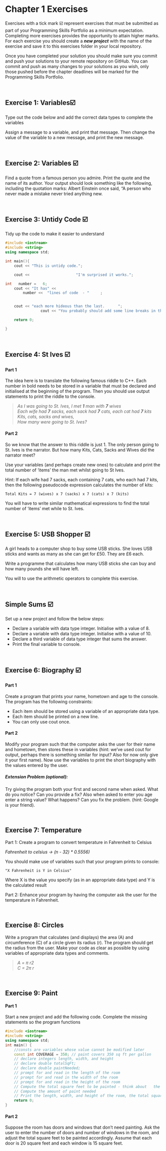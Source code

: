 # Chapter 1 Exercises

Exercises with a tick mark :ballot_box_with_check: represent exercises that must be submitted as part of your Programming Skills Portfolio as a minimum expectation. Completing more exercises provides the opportunity to attain higher marks. For each exercise you should create a _**new project**_ with the name of the exercise and save it to this exercises folder in your local repository.

Once you have completed your solution you should make sure you commit and push your solutions to your remote repository on GitHub. You can commit and push as many changes to your solutions as you wish, only those pushed before the chapter deadlines will be marked for the Programming Skills Portfolio.  


&nbsp;

## Exercise 1: Variables:ballot_box_with_check:

Type out the code below and add the correct data types to complete the variables

Assign a message to a variable, and print that message.
Then change the value of the variable to a new message, and print the new
message.

&nbsp;
&nbsp;
&nbsp;
## Exercise 2: Variables :ballot_box_with_check:

Find a quote from a famous person you admire. Print the quote and the name of its author. 
Your output should look something like the following, including the quotation marks:
Albert Einstein once said, “A person who never made a mistake never tried anything new.


&nbsp;
&nbsp;
&nbsp;
## Exercise 3: Untidy Code :ballot_box_with_check:

Tidy up the code to make it easier to understand

```C++
#include <iostream>
#include <string>
using namespace std;

int main(){
    cout << "This is untidy code.";

    cout <<                     "I'm surprised it works.";

int   number =   6;
    cout << "It has" <<
        number <<  "lines of code  - "     ;


    cout << "each more hideous than the last.      ";
                cout << "You probably should add some line breaks in the text too" << endl;

    return 0;

}
```
&nbsp;
&nbsp;
&nbsp;
## Exercise 4: St Ives :ballot_box_with_check:

#### Part 1

The idea here is to translate the following famous riddle to C++. Each number in bold needs to be stored in a variable that must be declared and initialised at the beginning of the program. Then you should use output statements to print the riddle to the console.


>*As I was going to St. Ives, I met __1__ man with __7__ wives  
>Each wife had __7__ sacks, each sack had __7__ cats, each cat had __7__ kits  
>Kits, cats, sacks and wives,  
>How many were going to St. Ives?*


#### Part 2

So we know that the answer to this riddle is just 1. The only person going to St. Ives is the narrator. But how many Kits, Cats, Sacks and Wives did the narrator meet?

Use your variables (and perhaps create new ones) to calculate and print the total number of ‘items’ the man met whilst going to St Ives.

Hint: If each wife had 7 sacks, each containing 7 cats, who each had 7 kits, then the following pseudocode expression calculates the number of kits:

```
Total Kits = 7 (wives) x 7 (sacks) x 7 (cats) x 7 (kits)
```

You will have to write similar mathematical expressions to find the total number of ‘items’ met while to St. Ives.

&nbsp;
&nbsp;
&nbsp;

## Exercise 5: USB Shopper :ballot_box_with_check:

A girl heads to a computer shop to buy some USB sticks. She loves USB sticks and wants as many as she can get for £50. They are £6 each.

Write a programme that calculates how many USB sticks she can buy and how many pounds she will have left.

You will to use the arithmetic operators to complete this exercise.

&nbsp;
&nbsp;
&nbsp;

## Simple Sums :ballot_box_with_check:

Set up a new project and follow the below steps:

* Declare a variable with data type integer. Initialise with a value of 8.
* Declare a variable with data type integer. Initialise with a value of 10.
* Declare a third variable of data type integer that sums the answer.
* Print the final variable to console.

&nbsp;
&nbsp;
&nbsp;
## Exercise 6: Biography :ballot_box_with_check:

#### Part 1
Create a program that prints your name, hometown and age to the console. The program has the following constraints:

* Each item should be stored using a variable of an appropriate data type.
* Each item should be printed on a new line.
* You can only use cout once.


#### Part 2
Modify your program such that the computer asks the user for their name and hometown, then stores these in variables (hint: we’ve used cout for output, perhaps there is something similar for input? Also for now only give it your first name). Now use the variables to print the short biography with the values entered by the user.


##### Extension Problem (optional):

Try giving the program both your first and second name when asked. What do you notice? Can you provide a fix? Also when asked to enter you age enter a string value? What happens? Can you fix the problem. (hint: Google is your friend).

&nbsp;
&nbsp;
&nbsp;
## Exercise 7: Temperature

Part 1: Create a program to convert temperature in Fahrenheit to Celsius

*Fahrenheit to celsius → (n - 32) * 0.5556)*

You should make use of variables such that your program prints to console:

```
"X Fahrenheit is Y in Celsius"
```

Where X is the value you specify (as in an appropriate data type) and Y is the calculated result

Part 2: Enhance your program by having the computer ask the user for the temperature in Fahrenheit.

&nbsp;
&nbsp;
&nbsp;
## Exercise 8: Circles

Write a program that calculates (and displays) the area (A) and circumference (C) of a circle given its radius (r). The program should get the radius from the user. Make your code as clear as possible by using variables of appropriate data types and comments.

>*A = π r2  
>C = 2π r*

&nbsp;
&nbsp;
&nbsp;

## Exercise 9: Paint

#### Part 1
Start a new project and add the following code. Complete the missing statements so the program functions

```C++
#include <iostream>
#include <string>
using namespace std;
int main() {
    //consts are variables whose value cannot be modified later
    const int COVERAGE = 350; // paint covers 350 sq ft per gallon
    // declare integers length, width, and height
    // declare double totalSqFt;
    // declare double paintNeeded;
    // prompt for and read in the length of the room
    // prompt for and read in the width of the room
    // prompt for and read in the height of the room
    // Compute the total square feet to be painted - think about   the dimensions of each wall assuming standard four wall room.
    // Compute the amount of paint needed
    // Print the length, width, and height of the room, the total square feet and number of gallons of paint required
    return 0;
}
```

#### Part 2
Suppose the room has doors and windows that don’t need painting. Ask the user to enter the number of doors and number of windows in the room, and adjust the total square feet to be painted accordingly. Assume that each door is 20 square feet and each window is 15 square feet.

